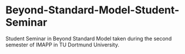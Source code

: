 # Beyond-Standard-Model-Student-Seminar
Student Seminar in Beyond Standard Model taken during the second semester of IMAPP in TU Dortmund University.
